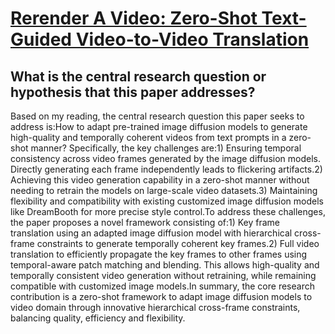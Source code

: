 # [Rerender A Video: Zero-Shot Text-Guided Video-to-Video Translation](https://arxiv.org/abs/2306.07954)

## What is the central research question or hypothesis that this paper addresses?

Based on my reading, the central research question this paper seeks to address is:How to adapt pre-trained image diffusion models to generate high-quality and temporally coherent videos from text prompts in a zero-shot manner? Specifically, the key challenges are:1) Ensuring temporal consistency across video frames generated by the image diffusion models. Directly generating each frame independently leads to flickering artifacts.2) Achieving this video generation capability in a zero-shot manner without needing to retrain the models on large-scale video datasets.3) Maintaining flexibility and compatibility with existing customized image diffusion models like DreamBooth for more precise style control.To address these challenges, the paper proposes a novel framework consisting of:1) Key frame translation using an adapted image diffusion model with hierarchical cross-frame constraints to generate temporally coherent key frames.2) Full video translation to efficiently propagate the key frames to other frames using temporal-aware patch matching and blending. This allows high-quality and temporally consistent video generation without retraining, while remaining compatible with customized image models.In summary, the core research contribution is a zero-shot framework to adapt image diffusion models to video domain through innovative hierarchical cross-frame constraints, balancing quality, efficiency and flexibility.
